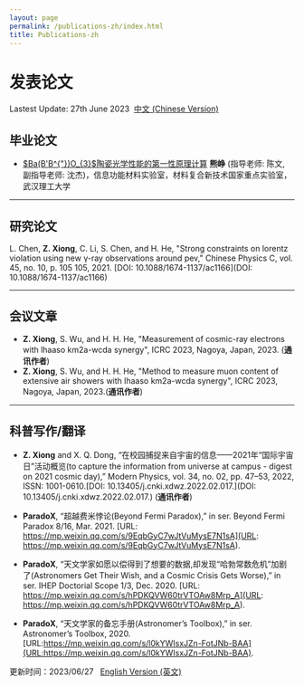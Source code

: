 ```yaml
---
layout: page
permalink: /publications-zh/index.html
title: Publications-zh
---
```


# 发表论文

Lastest Update: 27th June 2023&nbsp;  [中文 (Chinese Version)](https://easel7.github.io/publications-zh/)

## 毕业论文

- [$Ba(B'B^{"})O_{3}$陶瓷光学性能的第一性原理计算](https://github.com/easel7/easel7.github.io/blob/main/mypaper/thesis/BEng_Thesis.pdf) **熊峥** (指导老师: 陈文, 副指导老师: 沈杰)，信息功能材料实验室，材料复合新技术国家重点实验室，武汉理工大学

---

## 研究论文

L. Chen, **Z. Xiong**, C. Li, S. Chen, and H. He, "Strong constraints on lorentz violation using new γ-ray observations around pev," Chinese Physics C, vol. 45, no. 10, p. 105 105, 2021. [DOI: 10.1088/1674-1137/ac1166](DOI: 10.1088/1674-1137/ac1166)

---


## 会议文章

- **Z. Xiong**, S. Wu, and H. H. He, "Measurement of cosmic-ray electrons with lhaaso km2a-wcda synergy", ICRC 2023, Nagoya, Japan, 2023. (**通讯作者**)
- **Z. Xiong**, S. Wu, and H. H. He, "Method to measure muon content of extensive air showers with lhaaso km2a-wcda synergy", ICRC 2023, Nagoya, Japan, 2023.(**通讯作者**)

---

## 科普写作/翻译

- **Z. Xiong** and X. Q. Dong, “在校园捕捉来自宇宙的信息——2021年“国际宇宙日”活动概览(to
  capture the information from universe at campus - digest on 2021 cosmic day),” Modern Physics, vol. 34, no. 02, pp. 47–53, 2022, ISSN: 1001-0610.[DOI: 10.13405/j.cnki.xdwz.2022.02.017.](DOI: 10.13405/j.cnki.xdwz.2022.02.017.) (**通讯作者**)

- **ParadoX**, “超越费米悖论(Beyond Fermi Paradox),” in ser. Beyond Fermi Paradox 8/16, Mar. 2021. [URL: https://mp.weixin.qq.com/s/9EqbGyC7wJtVuMysE7N1sA](URL: https://mp.weixin.qq.com/s/9EqbGyC7wJtVuMysE7N1sA).

- **ParadoX**, “天文学家如愿以偿得到了想要的数据,却发现“哈勃常数危机”加剧了(Astronomers Get Their Wish, and a Cosmic Crisis Gets Worse),” in ser. IHEP Doctorial Scope 1/3, Dec. 2020. [URL: https://mp.weixin.qq.com/s/hPDKQVW60trVTOAw8Mrp_A](URL: https://mp.weixin.qq.com/s/hPDKQVW60trVTOAw8Mrp_A).

- **ParadoX**, “天文学家的备忘手册(Astronomer’s Toolbox),” in ser. Astronomer’s Toolbox, 2020. [URL:https://mp.weixin.qq.com/s/l0kYWIsxJZn-FotJNb-BAA](URL:https://mp.weixin.qq.com/s/l0kYWIsxJZn-FotJNb-BAA).

更新时间：2023/06/27 &nbsp;  [English Version (英文)](https://easel7.github.io/publications/)

